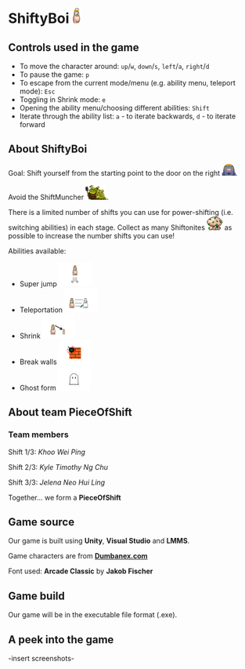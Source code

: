 # ShiftyBoi ![alt text](https://github.com/SanBaiKuai/SanBaiKuai/blob/master/Assets/Sprites/shiftyboi_for_github.png "ShiftyBoi")


## Controls used in the game
* To move the character around: `up`/`w`, `down`/`s`, `left`/`a`, `right`/`d`
* To pause the game: `p`
* To escape from the current mode/menu (e.g. ability menu, teleport mode): `Esc`
* Toggling in Shrink mode: `e`
* Opening the ability menu/choosing different abilities: `Shift`
* Iterate through the ability list: `a` - to iterate backwards, `d` - to iterate forward

## About ShiftyBoi
Goal: Shift yourself from the starting point to the door on the right <img src="https://github.com/SanBaiKuai/SanBaiKuai/blob/master/Assets/Sprites/s_them_pod.png" height="24" alt="Door">.

Avoid the ShiftMuncher ![alt text](https://github.com/SanBaiKuai/SanBaiKuai/blob/master/Assets/Sprites/shiftmuncher%20for%20github.png "ShiftMuncher").

There is a limited number of shifts you can use for power-shifting (i.e. switching abilities) in each stage. Collect as many Shiftonites ![alt text](https://github.com/SanBaiKuai/SanBaiKuai/blob/master/Assets/Sprites/s_bleegaunt_move.png "Shiftonite") as possible to increase the number shifts you can use!

Abilities available:
* Super jump <img src="https://github.com/SanBaiKuai/SanBaiKuai/blob/master/Assets/Sprites/super_jump.png" height="50" alt="Super Jump">
* Teleportation <img src="https://github.com/SanBaiKuai/SanBaiKuai/blob/master/Assets/Sprites/teleport.png" height="50" alt="Teleportation">
* Shrink <img src="https://github.com/SanBaiKuai/SanBaiKuai/blob/master/Assets/Sprites/shrink.png" height="50" alt="Shrink">
* Break walls <img src="https://github.com/SanBaiKuai/SanBaiKuai/blob/master/Assets/Sprites/break_wall.png" height="50" alt="Break Walls">
* Ghost form <img src="https://github.com/SanBaiKuai/SanBaiKuai/blob/master/Assets/Sprites/ghost.png" height="50" alt="Ghost Form">

## About team PieceOfShift
### Team members
Shift 1/3: *Khoo Wei Ping*

Shift 2/3: *Kyle Timothy Ng Chu*

Shift 3/3: *Jelena Neo Hui Ling*

Together... we form a **PieceOfShift**

## Game source
Our game is built using **Unity**, **Visual Studio** and **LMMS**.

Game characters are from **[Dumbanex.com](http://www.dumbmanex.com/bynd_freestuff.html)**

Font used: **Arcade Classic** by **Jakob Fischer**

## Game build
Our game will be in the executable file format (.exe).

## A peek into the game
-insert screenshots-
